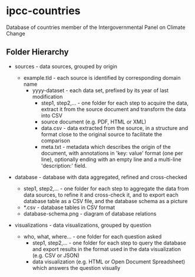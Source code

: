 ipcc-countries
==============

Database of countries member of the Intergovernmental Panel on Climate Change

## Folder Hierarchy

* sources - data sources, grouped by origin
  * example.tld - each source is identified by corresponding domain name
    * yyyy-dataset - each data set, prefixed by its year of last modification
      * step1, step2,... - one folder for each step to acquire the data,
                           extract it from the source document and transform
                           the data into CSV
      * source document (e.g. PDF, HTML or XML)
      * data.csv - data extracted from the source,
                   in a structure and format
                   close to the original source
                   to facilitate the comparison
      * meta.txt - metadata which describes the origin of the document,
                   with annotations in 'key: value' format (one per line),
                   optionally ending with an empty line and a multi-line
                   'description:' field.

* database - database with data aggregated, refined and cross-checked
  * step1, step2,... - one folder for each step to aggregate the data
                       from data sources, to refine it and cross-check it,
                       and to export each database table as a CSV file,
                       and the database schema as a picture
  * \*.csv - database tables in CSV format
  * database-schema.png - diagram of database relations

* visualizations - data visualizations, grouped by question
  * who, what, where... - one folder for each question asked
    * step1, step2,... - one folder for each step to query the database and
                         export results in the format used in the data
                         visualization (e.g. CSV or JSON)
    * data visualization (e.g. HTML or Open Document Spreadsheet)
      which answers the question visually
